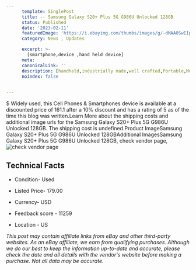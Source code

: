 ```yaml
---
      template: SinglePost
      title: -- Samsung Galaxy S20+ Plus 5G G986U Unlocked 128GB
      status: Published
      date: '2023-02-11'
      featuredImage: 'https://i.ebayimg.com/thumbs/images/g/-dMAAOSwEIpjPWyW/s-l225.jpg'
      category: News , Updates

      excerpt: >-
        [smartphone,device ,hand held device]
      meta:
      canonicalLink: ''
      description: [handheld,industrially made,well crafted,Portable,Mobile,Compact,Convenient,Lightweight,Maneuverable,Man-portable,Miniature,Carriable,Hand-held,Light,Holdable,Transportable,Mobile device,Pocket-sized,On-the-go,Wireless,Cordless,Compact size,Convenient size, smartphone,device ,hand held device]
      noindex: false

        
---
```

$
    Widely used, this Cell Phones & Smartphones device is available at a discounted price of 161.1 after a 10% discount and has a rating of 5 as of the time this blog was written.Learn More about the shipping costs and additional image urls for the Samsung Galaxy S20+ Plus 5G G986U Unlocked 128GB. The shipping cost is undefined.Product ImageSamsung Galaxy S20+ Plus 5G G986U Unlocked 128GBAdditional ImagesSamsung Galaxy S20+ Plus 5G G986U Unlocked 128GB, check vendor page, ![check vendor page](https://origin-galleryplus.ebayimg.com/ws/web/334582858558_2_0_1/225x225.jpg,https://origin-galleryplus.ebayimg.com/ws/web/334582858558_3_0_1/225x225.jpg,https://origin-galleryplus.ebayimg.com/ws/web/334582858558_4_0_1/225x225.jpg,https://origin-galleryplus.ebayimg.com/ws/web/334582858558_5_0_1/225x225.jpg,https://origin-galleryplus.ebayimg.com/ws/web/334582858558_6_0_1/225x225.jpg,https://origin-galleryplus.ebayimg.com/ws/web/334582858558_7_0_1/225x225.jpg,https://origin-galleryplus.ebayimg.com/ws/web/334582858558_8_0_1/225x225.jpg,https://origin-galleryplus.ebayimg.com/ws/web/334582858558_9_0_1/225x225.jpg)
    
    

 ## Technical Facts 



     
      

 - Condition- Used 


      

 - Listed Price- 179.00 


      

 - Currency- USD 


      

 - Feedback score - 11259 


      

 - Location - US 


      
      

 *_This post may contain affiliate links from eBay and other third-party websites. As an eBay affiliate, we earn from qualifying purchases. Although we do our best to keep the information up-to-date and accurate, please check the date and all details with the vendor's website before making a purchase. Not all data may be accurate._*



    
    
    
    
    